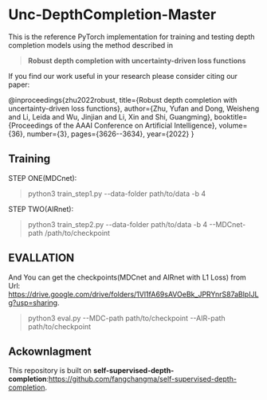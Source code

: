# Unc-DepthCompletion-Master

This is the reference PyTorch implementation for training and testing depth completion models using the method described in

> **Robust depth completion with uncertainty-driven loss functions**

If you find our work useful in your research please consider citing our paper:

@inproceedings{zhu2022robust,
  title={Robust depth completion with uncertainty-driven loss functions},
  author={Zhu, Yufan and Dong, Weisheng and Li, Leida and Wu, Jinjian and Li, Xin and Shi, Guangming},
  booktitle={Proceedings of the AAAI Conference on Artificial Intelligence},
  volume={36},
  number={3},
  pages={3626--3634},
  year={2022}
}

## Training
STEP ONE(MDCnet):
>python3 train_step1.py --data-folder path/to/data -b 4

STEP TWO(AIRnet):
>python3 train_step2.py --data-folder path/to/data -b 4 --MDCnet-path /path/to/checkpoint

## EVALLATION
And You can get the checkpoints(MDCnet and AIRnet with L1 Loss) from Url: https://drive.google.com/drive/folders/1Vl1fA69sAVOeBk_JPRYnrS87aBlpIJLg?usp=sharing. 
>python3 eval.py --MDC-path path/to/checkpoint --AIR-path path/to/checkpoint

## Ackownlagment
This repository is built on **self-supervised-depth-completion**:https://github.com/fangchangma/self-supervised-depth-completion.
